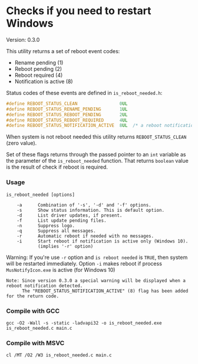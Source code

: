 # Checks if you need to restart Windows

Version: 0.3.0

This utility returns a set of reboot event codes:
- Rename pending (1)
- Reboot pending (2)
- Reboot required (4)
- Notification is active (8)

Status codes of these events are defined in `is_reboot_needed.h`:

```C
#define REBOOT_STATUS_CLEAN                0UL
#define REBOOT_STATUS_RENAME_PENDING       1UL
#define REBOOT_STATUS_REBOOT_PENDING       2UL
#define REBOOT_STATUS_REBOOT_REQUIRED      4UL
#define REBOOT_STATUS_NOTIFICATION_ACTIVE  8UL  /* a reboot notification is active (Windows 10) */
```

When system is not reboot needed this utility returns `REBOOT_STATUS_CLEAN` (zero value).

Set of these flags returns through the passed pointer to an `int` variable as the parameter of the `is_reboot_needed` function. That returns `boolean` value is the result of check if reboot is required.

### Usage

```
is_reboot_needed [options]

    -a      Combination of '-s', '-d' and '-f' options.
    -s      Show status information. This is default option.
    -d      List driver updates, if present.
    -f      List update pending files.
    -n      Suppress logo.
    -q      Suppress all messages.
    -r      Automatic reboot if needed with no messages.
    -i      Start reboot if notification is active only (Windows 10).
            (implies '-r' option)
```

Warning: If you're use `-r` option and `is reboot needed` is `TRUE`, then system will be restarted immediately.
Option `-i` makes reboot if process `MusNotifyIcon.exe` is active (for Windows 10)

```
Note: Since version 0.3.0 a special warning will be displayed when a reboot notification detected.
      The "REBOOT_STATUS_NOTIFICATION_ACTIVE" (8) flag has been added for the return code.
```
                                                       
### Compile with GCC
```
gcc -O2 -Wall -s -static -ladvapi32 -o is_reboot_needed.exe is_reboot_needed.c main.c
```

### Compile with MSVC
```
cl /MT /O2 /W3 is_reboot_needed.c main.c
```
